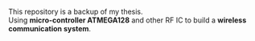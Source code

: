 This repository is a backup of my thesis.<br>
Using **micro-controller ATMEGA128** and other RF IC to build a **wireless communication system**.
